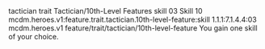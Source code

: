 <ability>
  <metadata>
    <class>tactician</class>
    <feature_type>trait</feature_type>
    <file_dpath>Tactician/10th-Level Features</file_dpath>
    <item_id>skill</item_id>
    <item_index>03</item_index>
    <item_name>Skill</item_name>
    <level>10</level>
    <scc>mcdm.heroes.v1:feature.trait.tactician.10th-level-feature:skill</scc>
    <scdc>1.1.1:7.1.4.4:03</scdc>
    <source>mcdm.heroes.v1</source>
    <type>feature/trait/tactician/10th-level-feature</type>
  </metadata>
  <effects>
    <effect type="mundane">You gain one skill of your choice.</effect>
  </effects>
</ability>
